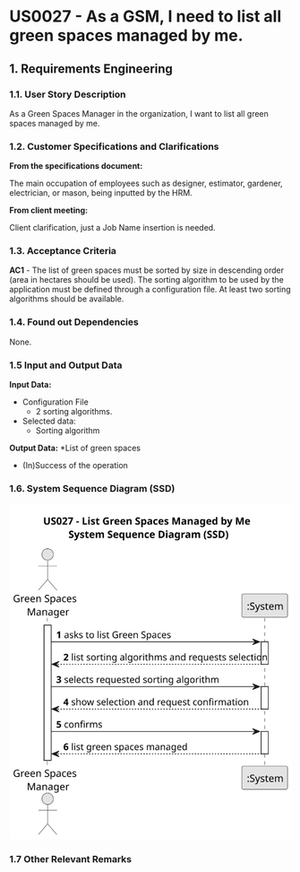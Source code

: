 # US0027 - As a GSM, I need to list all green spaces managed by me.




## 1. Requirements Engineering



### 1.1. User Story Description

As a Green Spaces Manager in the organization, I want to list all green spaces managed by me.

### 1.2. Customer Specifications and Clarifications 

**From the specifications document:**

The main occupation of employees such as designer, estimator, gardener, electrician, or mason, being inputted by the HRM.

**From client meeting:**

Client clarification, just a Job Name insertion is needed.


### 1.3. Acceptance Criteria

**AC1** - The list of green spaces must be sorted by size in descending order (area in hectares should be used). The sorting algorithm to be used by the application must be defined through a configuration file. At least two sorting algorithms should be available.


### 1.4. Found out Dependencies

None.

### 1.5 Input and Output Data

**Input Data:** 
* Configuration File
  * 2 sorting algorithms. 
* Selected data: 
  * Sorting algorithm


**Output Data:**
  *List of green spaces

* (In)Success of the operation

### 1.6. System Sequence Diagram (SSD)


![US027-SSD](svg/us027-system-sequence-diagram.svg)

### 1.7 Other Relevant Remarks




  



